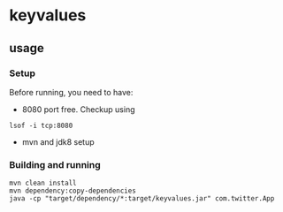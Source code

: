 # keyvalues

## usage
### Setup
Before running, you need to have:
- 8080 port free. Checkup using 
```
lsof -i tcp:8080
```
- mvn and jdk8 setup

### Building and running
```
mvn clean install
mvn dependency:copy-dependencies
java -cp "target/dependency/*:target/keyvalues.jar" com.twitter.App
```
